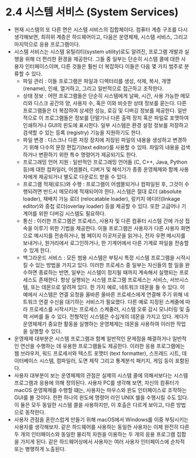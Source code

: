 # 2.4 시스템 서비스 (System Services)
- 현재 시스템의 또 다른 면은 시스템 서비스의 집합체이다. 컴퓨터 계층 구조를 다시 생각해보면, 최히위 계층은 하드웨어이고, 다음은 운영체제, 시스템 서비스, 그리고 마지막으로 응용 프로그램이다.
- 시스템 서비스는 시스템 유틸리티(system utility)로도 알려진, 프로그램 개발과 실행을 위해 더 편리한 환경을 제공한다. 그들 중 일부는 단순히 시스템 콜에 대한 사용자 인터페이스이며, 다른
것들은 훨씬 더 복잡하다 이들은 다음 몇 가지 범주로 분류할 수 있다.
  - 파일 관리 : 이들 프로그램은 파일과 디렉터리를 생성, 삭제, 복사, 개명 (rename), 인쇄, 열거하고, 그리고 일반적으로 접근하고 조작한다.
  - 상태 정보 : 어떤 프로그램들은 단순히 시스템에게 날짜, 시간, 사용 가능한 메모리와 디스크 공간의 양, 사용자 수, 혹은 이와 비슷한 상태 정보를 묻는다. 다른 프로그램들은 더 복잡하여 상세한
    성능, 로깅 및 디버깅 정보를 제공한다. 일반적으로 이 프로그램들은 정보를 단말기나 다른 출력 장치 혹은 파일로 포맷하여 인쇄하거나 GUI의 윈도에 표시한다. 일부 시스템은 환경 설정 정보를
    저장하고 검색할 수 있는 등록 (registry) 기능을 지원하기도 한다.
  - 파일 변경 : 디스크나 다른 저장 장치에 저장된 파일의 내용을 생성하고 변경하기 위해 다수의 문장 편집기(text editor)를 사용할 수 있따. 파일의 내용을 검색하거나 변환하기 위한 특수
    명령어가 제공되기도 한다.
  - 프로그래밍 언어 지원 : 일반적인 프로그래밍 언어들 (C, C++, Java, Python 등)에 대한 컴파일러, 어셈블러, 디버거 및 해석기가 종종 운영체제와 함께 사용자에게 제공되거나 별도로
    다운로드 받을 수 있다.
  - 프로그램 적재(로드)와 수행 : 프로그램이 어셈블되거나 컴파일된 후, 그것이 수행되려면 반드시 메모리에 적재되어야 한다. 시스템은 절대 로더 (absolute loader), 재배치 가능 로더
    (relocatable loader), 링키지 에디터(linkage editor)와 중첩 로더(overlay loader) 등을 제공할 수 있다. 또한 고급어나 기계어를 위한 디버깅 시스템도 필요하다.
  - 통신 : 이러한 프로그램은 프로세스, 사용자 및 다른 컴퓨터 시스템 간에 가상 접속을 이루기 위한 기법을 제공한다. 이들 프로그램은 사용자가 다른 사용자 화면으로 메시지를 전송하거나,
    웹 페이지 이곳저곳을 읽거나, 전자 우편 메시지를 보내거나, 원거리에서 로그인하거나, 한 기계어에서 다른 기계로 파일을 전송할 수 있게 한다.
  - 백그라운드 서비스 : 모든 범용 시스템은 부팅시 특정 시스템 프로그램을 시작시킬 수 있는 방법을 가지고 있다. 이러한 프로세스 중 일부는 자신들의 할 일을 완수하면 종료하는 반면,
    일부는 시스템이 정지될 때까지 계속해서 실행되는 프로세스도 존재한다. 항상 실행되는 시스템 프로그램 프로세스는 서비스, 서브시스템, 또는 데몬으로 알려져 있다. 한 가지 예로, 네트워크
    데몬을 들 수 있다. 이 예에서 시스템은 연결 요청을 올바른 올바른 프로세스에게 연결해 주기 위해 네트워크 연결 수신을 대기하는 서비스가 필요했다. 다른 예로 지정된 스케줄에 따라 프로세스를
    시작시키는 프로세스 스케줄러, 시스템 오류 감시 모니터링 및 출력 서버를 들 수 있다. 전형적인 시스템은 수십개의 데몬을 가지고 있다. 게다가 운영체제가 중요한 활동을 실행하는 운영체제는
    데몬을 사용하여 이러한 작업을 실행할 수 있다.
- 운영체제 대부분은 시스템 프로그램과 함꼐 일반적인 문제점을 해결하거나 일반적인 연산을 수행하는 데 유용한 프로그램들도 제공한다. 이러한 응용 프로그램에는 웹 브라우저, 워드 프로세서와
텍스트 포맷터 (text formatter), 스프레드 시트, 데이터베이스 시스템, 컴파일러, 도면 제작 그리고 통계분석 패키지, 게임 등이 포함된다.
- 사용자 대부분이 보는 운영체제의 관점은 실제의 시스템 콜에 의해서보다는 시스템 프로그램과 응용에 의해 정의된다. 사용자 PC를 생각해 보면, 자신의 컴퓨터가 macOS 운영체제를 수행할 떄는,
사용자는 마우스와 윈도 인터페이스로 조작하는 GUI를 볼 것이다. 한편 하나의 윈도에 명령어 라인 UNIX 쉘을 수행시킬 수도 있다.이 둘은 모두 동일한 시스템 콜을 사용하지만, 이 호출은 다르게
보이고, 다른 방법으로 동작한다. 
- 사용자 관점을 혼란스럽게 만들기 위해 macOS에서 Windows를 이중 부팅시키는 사용자를 생각해보자. 같은 하드웨어를 사용하는 동일한 사용자는 이제 완전히 다른 두 개의 인터페이스와 동일한
물리적 자원을 이용하는 두 개의 응용 프로그램 집합을 가지게 된다. 같은 하드웨어상에서 사용자는 여러 사용자 인터페이스에 순차적 또는 병행하게 노출된다.
